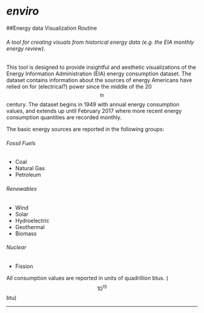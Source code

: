 # *enviro*

##Energy data Visualization Routine

###### A tool for creating visuals from historical energy data (e.g. the EIA monthly energy review).
 
This tool is designed to provide insightful and aesthetic visualizations of the Energy Information Administration (EIA) energy consumption dataset. The dataset contains information about the sources of energy Americans have relied on for (electrical?) power since the middle of the 20$$^{\text{th}}$$ century. The dataset begins in 1949 with annual energy consumption values, and extends up until February 2017 where more recent energy consumption quantities are recorded monthly.

The basic energy sources are reported in the following groups:  

###### Fossil Fuels
* Coal
* Natural Gas
* Petroleum

###### Renewables
* Wind
* Solar
* Hydroelectric
* Geothermal
* Biomass

###### Nuclear
* Fission

All consumption values are reported in units of quadrillion btus. ($$10^{15}$$btu)

--------------------------------------------------------------
